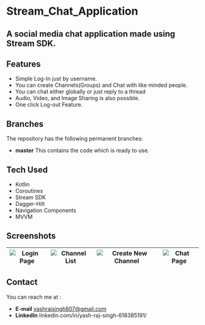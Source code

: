 # Stream_Chat_Application
## A social media chat application made using Stream SDK.

## Features
* Simple Log-In just by username.
* You can create Channels(Groups) and Chat with like minded people.
* You can chat either globally or just reply to a thread
* Audio, Video, and Image Sharing is also possible.
* One click Log-out Feature.

## Branches

The repository has the following permanent branches:

 * **master** This contains the code which is ready to use.

## Tech Used
* Kotlin
* Coroutines
* Stream SDK
* Dagger-Hilt
* Navigation Components
* MVVM
 
 ## Screenshots
 | ![Login Page](https://user-images.githubusercontent.com/57872757/127764166-84c60c91-ca3a-4027-a3c7-1970df917620.jpg) | ![Channel List](https://user-images.githubusercontent.com/57872757/127764177-7f5c1996-78ce-40c4-929b-0d1d5215997e.jpg) | ![Create New Channel](https://user-images.githubusercontent.com/57872757/127764522-0ab56b5a-ef09-413b-86ec-4fdb5074439d.jpg) | ![Chat Page](https://user-images.githubusercontent.com/57872757/127764523-68443e75-0f1d-412a-b842-eed0b5ecd00f.jpg) |
 |:---:|:---:|:---:|:---:|
 
 ## Contact

You can reach me at :
* **E-mail** yashrajsingh807@gmail.com
* **LinkedIn** linkedin.com/in/yash-raj-singh-618385191/
